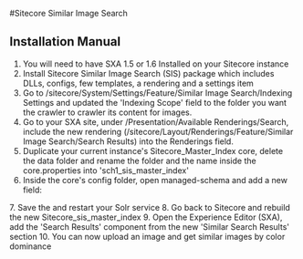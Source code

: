 #Sitecore Similar Image Search
## Installation Manual

1. You will need to have SXA 1.5 or 1.6 Installed on your Sitecore instance
2. Install Sitecore Similar Image Search (SIS) package which includes DLLs, configs, few templates, a rendering and a settings item
3. Go to /sitecore/System/Settings/Feature/Similar Image Search/Indexing Settings and updated the 'Indexing Scope' field to the folder you want the crawler to crawler its content for images.
4. Go to your SXA site, under /Presentation/Available Renderings/Search, include the new rendering (/sitecore/Layout/Renderings/Feature/Similar Image Search/Search Results) into the Renderings field.
5. Duplicate your current instance's Sitecore_Master_Index core, delete the data folder and rename the folder and the name inside the core.properties into 'sch1_sis_master_index'
6. Inside the core's config folder, open managed-schema and add a new field:
<field name="sis_dom_table" type="string" indexed="true" stored="true"/>
7. Save the and restart your Solr service
8. Go back to Sitecore and rebuild the new Sitecore_sis_master_index
9. Open the Experience Editor (SXA), add the 'Search Results' component from the new 'Similar Search Results' section
10. You can now upload an image and get similar images by color dominance
